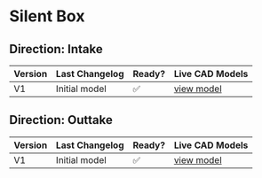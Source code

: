 # Silent Box

## Direction: Intake

| Version | Last Changelog | Ready? | Live CAD Models |
| ------- | -------------- | ------ | --------------- |
| V1 | Initial model | ✅ | [view model](https://a360.co/3BKfQ9a)

## Direction: Outtake

| Version | Last Changelog | Ready? | Live CAD Models |
| ------- | -------------- | ------ | --------------- |
| V1 | Initial model | ✅ | [view model](https://a360.co/3zvDnZj)
